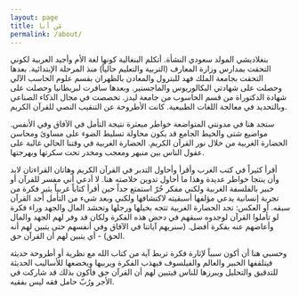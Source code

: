 ```yaml
---
layout: page
title: مَن أنا
permalink: /about/
---
```


بنغلاديشي المولد سعودي النشأة. أتكلم البنغالية كونها لغة الأم وأجيد العربية لكوني التحقت بمدارس وزارة المعارف (التربية والتعليم حالياً) منذ المرحلة الإبتدائية. بعدها التحقت بجامعة الملك فهد للبترول والمعادن بالظهران بقسم علوم الحاسب الآلي وحصلت على شهادتي البكالوريوس والماجستير. وبعدها سافرت لبريطانيا وحصلت على شهادة الدكتوراة من قسم الحاسوب من جامعة ليدز. تخصصت في مجال الذكاء الصناعي وبالتحديد في معالجة اللغات الطبيعية. كانت الأطروحة عن التنقيب النصي للقرآن الكريم.

ستجد هنا في مدونتي المتواضعة خواطر مبعثرة نتيجة التأمل في الآفاق وفي الأنفس. مواضيع شتى والخيط الجامع قد يكون محاولة تسليط الضوء على مساوئ ومحاسن الحضارة الغربية من خلال نور القرآن الكريم. الحضارة الغربية في وقتنا الحالي غالبة على عقول الناس بين منبهر ومعجب ومخدر تحت سكرتها وبهرجتها. 

أقرأ كثيراً في كتب الغرب وأقرأ وأحاول التدبر في القرآن الكريم وهاتان القراءتان لابد وأن ينتجا خواطر عديدة وهذا ما أحاول تدوين خلاصته هنا. لا أدعي أني مفسر للقرآن أو خبير بالفلسفة الغربية ولكني مفكر حُرّ استمتع جداً حين أقرأ كتاباً غربياً يثير فكرة من تجربة إنسانية يدعي مؤلفها أسبقيته لاكتشافها ولكني وبعد شيء من التأمل أجد القرآن سبقه. أو العكس: تجد الحضارة الغربية تتجه بخيلها ورجلها وتحشد المال والجهد وراء فكرة لو تأملوا القرآن لوجدوه سبقهم في دحض هذه الفكرة ولكان قد وفر لهم الجهد والمال وأعاضهم عنه بفكرة أفضل. (سنريهم آياتنا في الآفاق وفي أنفسهم حتى يتبين لهم أنه الحق) - أي يتبين لهم أن القرآن حق. 

وحسبي هنا أن أكون سبباً لإثارة  فكرة تربط آية من كتاب الله مع نظرية أو أطروحة حديثة فيتلقفها الخبير والعالم والفيلسوف فيهذب الفكرة ويربيها ويخضعها للأساليب الحديثة للتدقيق والتحليل ويبرزها للناس فيتبين لهم أن القرآن حق فأكون بذلك قد شاركت في الأجر ورُبّ حامل فقه ليس بفقيه.  


